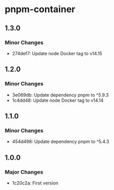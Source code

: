 # pnpm-container

## 1.3.0

### Minor Changes

- 274def7: Update node Docker tag to v14.15

## 1.2.0

### Minor Changes

- 3e069db: Update dependency pnpm to ^5.9.3
- 1c4dd48: Update node Docker tag to v14.14

## 1.1.0

### Minor Changes

- 454d498: Update dependency pnpm to ^5.4.3

## 1.0.0

### Major Changes

- 1c20c2a: First version
